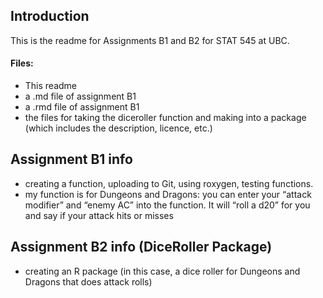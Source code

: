 
<!-- README.md is generated from README.Rmd. Please edit that file -->

## Introduction

This is the readme for Assignments B1 and B2 for STAT 545 at UBC.

#### Files:

- This readme
- a .md file of assignment B1
- a .rmd file of assignment B1
- the files for taking the diceroller function and making into a package
  (which includes the description, licence, etc.)

## Assignment B1 info

- creating a function, uploading to Git, using roxygen, testing
  functions.
- my function is for Dungeons and Dragons: you can enter your “attack
  modifier” and “enemy AC” into the function. It will “roll a d20” for
  you and say if your attack hits or misses

## Assignment B2 info (DiceRoller Package)

- creating an R package (in this case, a dice roller for Dungeons and
  Dragons that does attack rolls)

